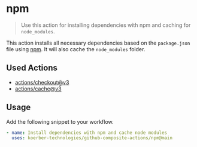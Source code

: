 # npm

> Use this action for installing dependencies with npm and caching for 
> `node_modules`.

This action installs all necessary dependencies based on the `package.json`
file using [npm](https://npmjs.com). It will also cache the
`node_modules` folder.

## Used Actions

- [actions/checkout@v3](https://github.com/actions/checkout)
- [actions/cache@v3](https://github.com/actions/cache)

## Usage

Add the following snippet to your workflow.

```yaml
- name: Install dependencies with npm and cache node modules
  uses: koerber-technologies/github-composite-actions/npm@main
```
